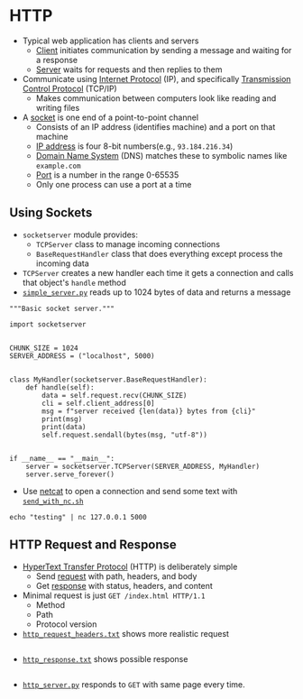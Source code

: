 # HTTP

-   Typical web application has clients and servers
    -   [Client](g:client) initiates communication by sending a message and waiting for a response
    -   [Server](g:server) waits for requests and then replies to them
-   Communicate using [Internet Protocol](g:ip) (IP), and specifically [Transmission Control Protocol](g:tcp) (TCP/IP)
    -   Makes communication between computers look like reading and writing files
-   A [socket](g:socket) is one end of a point-to-point channel
    -   Consists of an IP address (identifies machine) and a port on that machine
    -   [IP address](g:ip-address) is four 8-bit numbers(e.g., `93.184.216.34`)
    -   [Domain Name System](g:dns) (DNS) matches these to symbolic names like `example.com`
    -   [Port](g:port) is a number in the range 0-65535
    -   Only one process can use a port at a time

## Using Sockets

-   `socketserver` module provides:
    -   `TCPServer` class to manage incoming connections
    -   `BaseRequestHandler` class that does everything except process the incoming data
-   `TCPServer` creates a new handler each time it gets a connection and calls that object's `handle` method
-   [`simple_server.py`](./simple_server.py) reads up to 1024 bytes of data and returns a message

```{file="simple_server.py"}
"""Basic socket server."""

import socketserver


CHUNK_SIZE = 1024
SERVER_ADDRESS = ("localhost", 5000)


class MyHandler(socketserver.BaseRequestHandler):
    def handle(self):
        data = self.request.recv(CHUNK_SIZE)
        cli = self.client_address[0]
        msg = f"server received {len(data)} bytes from {cli}"
        print(msg)
        print(data)
        self.request.sendall(bytes(msg, "utf-8"))


if __name__ == "__main__":
    server = socketserver.TCPServer(SERVER_ADDRESS, MyHandler)
    server.serve_forever()
```

-   Use [netcat][netcat] to open a connection and send some text with [`send_with_nc.sh`](./send_with_nc.sh)

```{file="send_with_nc.sh"}
echo "testing" | nc 127.0.0.1 5000
```

## HTTP Request and Response

-   [HyperText Transfer Protocol](g:http) (HTTP) is deliberately simple
    -   Send [request](g:http-request) with path, headers, and body
    -   Get [response](g:http-response) with status, headers, and content
-   Minimal request is just `GET /index.html HTTP/1.1`
    -   Method
    -   Path
    -   Protocol version
-   [`http_request_headers.txt`](./http_request_headers.txt) shows more realistic request

```{file="http_request_headers.txt"}
```

-   [`http_response.txt`](./http_response.txt) shows possible response

```{file="http_response.txt"}
```

-   [`http_server.py`](./http_server.py) responds to `GET` with same page every time.

```{file="http_server.py"}
```

[netcat]: https://en.wikipedia.org/wiki/Netcat
